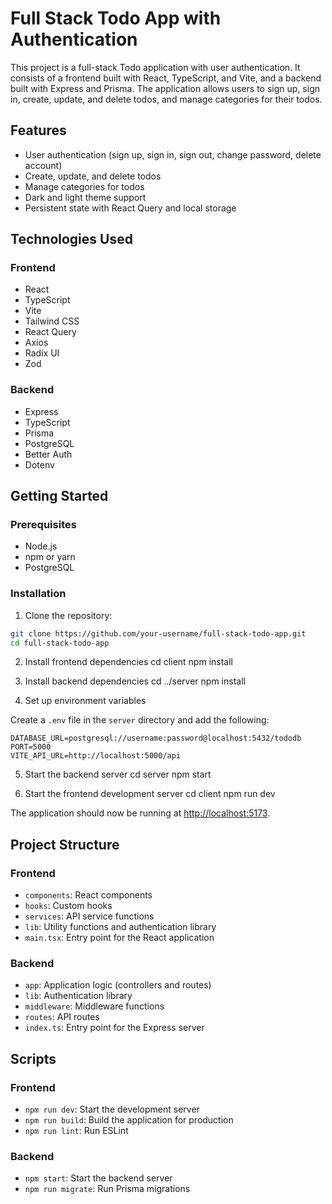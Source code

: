 # Full Stack Todo App with Authentication

This project is a full-stack Todo application with user authentication. It consists of a frontend built with React, TypeScript, and Vite, and a backend built with Express and Prisma. The application allows users to sign up, sign in, create, update, and delete todos, and manage categories for their todos.

## Features

- User authentication (sign up, sign in, sign out, change password, delete account)
- Create, update, and delete todos
- Manage categories for todos
- Dark and light theme support
- Persistent state with React Query and local storage

## Technologies Used

### Frontend

- React
- TypeScript
- Vite
- Tailwind CSS
- React Query
- Axios
- Radix UI
- Zod

### Backend

- Express
- TypeScript
- Prisma
- PostgreSQL
- Better Auth
- Dotenv

## Getting Started

### Prerequisites

- Node.js
- npm or yarn
- PostgreSQL

### Installation

1. Clone the repository:

```sh
git clone https://github.com/your-username/full-stack-todo-app.git
cd full-stack-todo-app
```

2. Install frontend dependencies
   cd client
   npm install

3. Install backend dependencies
   cd ../server
   npm install

4. Set up environment variables

Create a `.env` file in the `server` directory and add the following:

```env
DATABASE_URL=postgresql://username:password@localhost:5432/tododb
PORT=5000
VITE_API_URL=http://localhost:5000/api
```

5. Start the backend server
   cd server
   npm start

6. Start the frontend development server
   cd client
   npm run dev

The application should now be running at [http://localhost:5173](http://localhost:5173).

## Project Structure

### Frontend

- `components`: React components
- `hooks`: Custom hooks
- `services`: API service functions
- `lib`: Utility functions and authentication library
- `main.tsx`: Entry point for the React application

### Backend

- `app`: Application logic (controllers and routes)
- `lib`: Authentication library
- `middleware`: Middleware functions
- `routes`: API routes
- `index.ts`: Entry point for the Express server

## Scripts

### Frontend

- `npm run dev`: Start the development server
- `npm run build`: Build the application for production
- `npm run lint`: Run ESLint

### Backend

- `npm start`: Start the backend server
- `npm run migrate`: Run Prisma migrations
